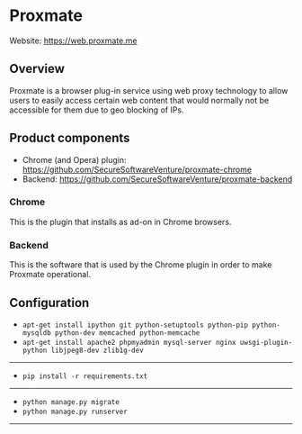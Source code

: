 # Proxmate

Website: https://web.proxmate.me

## Overview

Proxmate is a browser plug-in service using web proxy technology to allow users to easily access certain web content that would normally not be accessible for them due to geo blocking of IPs.


## Product components

* Chrome (and Opera) plugin: https://github.com/SecureSoftwareVenture/proxmate-chrome
* Backend: https://github.com/SecureSoftwareVenture/proxmate-backend

### Chrome

This is the plugin that installs as ad-on in Chrome browsers.

### Backend

This is the software that is used by the Chrome plugin in order to make Proxmate operational.


## Configuration

- `apt-get install ipython git python-setuptools python-pip python-mysqldb python-dev memcached python-memcache`
- `apt-get install apache2 phpmyadmin mysql-server nginx uwsgi-plugin-python libjpeg8-dev zlib1g-dev`

___

- `pip install -r requirements.txt`

___

- `python manage.py migrate`
- `python manage.py runserver`

___
